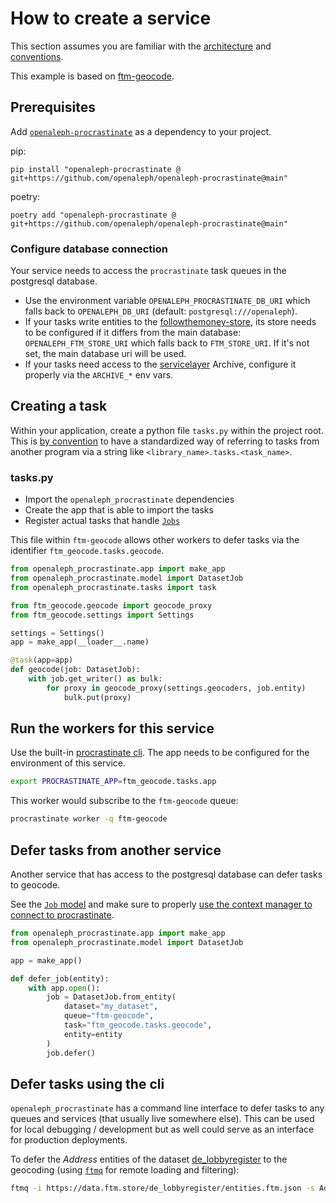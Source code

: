 # How to create a service

This section assumes you are familiar with the [architecture](./architecture.md) and [conventions](./conventions.md).

This example is based on [ftm-geocode](https://docs.investigraph.dev/lib/ftm-geocode).

## Prerequisites

Add [`openaleph-procrastinate`](https://github.com/openaleph/openaleph-procrastinate) as a dependency to your project.

pip:

    pip install "openaleph-procrastinate @ git+https://github.com/openaleph/openaleph-procrastinate@main"

poetry:

    poetry add "openaleph-procrastinate @ git+https://github.com/openaleph/openaleph-procrastinate@main"


### Configure database connection

Your service needs to access the `procrastinate` task queues in the postgresql database.

- Use the environment variable `OPENALEPH_PROCRASTINATE_DB_URI` which falls back to `OPENALEPH_DB_URI` (default: `postgresql:///openaleph`).
- If your tasks write entities to the [followthemoney-store](https://github.com/alephdata/followthemoney-store), its store needs to be configured if it differs from the main database: `OPENALEPH_FTM_STORE_URI` which falls back to `FTM_STORE_URI`. If it's not set, the main database uri will be used.
- If your tasks need access to the [servicelayer](https://github.com/dataresearchcenter/servicelayer) Archive, configure it properly via the `ARCHIVE_*` env vars.

## Creating a task

Within your application, create a python file `tasks.py` within the project root. This is [by convention](./conventions.md) to have a standardized way of referring to tasks from another program via a string like `<library_name>.tasks.<task_name>`.

### tasks.py

- Import the `openaleph_procrastinate` dependencies
- Create the app that is able to import the tasks
- Register actual tasks that handle [`Jobs`](./job.md)

This file within `ftm-geocode` allows other workers to defer tasks via the identifier `ftm_geocode.tasks.geocode`.

```python
from openaleph_procrastinate.app import make_app
from openaleph_procrastinate.model import DatasetJob
from openaleph_procrastinate.tasks import task

from ftm_geocode.geocode import geocode_proxy
from ftm_geocode.settings import Settings

settings = Settings()
app = make_app(__loader__.name)

@task(app=app)
def geocode(job: DatasetJob):
    with job.get_writer() as bulk:
        for proxy in geocode_proxy(settings.geocoders, job.entity)
            bulk.put(proxy)
```

## Run the workers for this service

Use the built-in [procrastinate cli](https://procrastinate.readthedocs.io/en/stable/howto/basics/command_line.html). The app needs to be configured for the environment of this service.

```bash
export PROCRASTINATE_APP=ftm_geocode.tasks.app
```

This worker would subscribe to the `ftm-geocode` queue:

```bash
procrastinate worker -q ftm-geocode
```

## Defer tasks from another service

Another service that has access to the postgresql database can defer tasks to geocode.

See the [`Job` model](./job.md) and make sure to properly [use the context manager to connect to procrastinate](https://procrastinate.readthedocs.io/en/stable/howto/basics/open_connection.html).

```python
from openaleph_procrastinate.app import make_app
from openaleph_procrastinate.model import DatasetJob

app = make_app()

def defer_job(entity):
    with app.open():
        job = DatasetJob.from_entity(
            dataset="my_dataset",
            queue="ftm-geocode",
            task="ftm_geocode.tasks.geocode",
            entity=entity
        )
        job.defer()
```

## Defer tasks using the cli

`openaleph_procrastinate` has a command line interface to defer tasks to any queues and services (that usually live somewhere else). This can be used for local debugging / development but as well could serve as an interface for production deployments.

To defer the _Address_ entities of the dataset [de_lobbyregister](https://dataresearchcenter.org/library/de_lobbyregister/) to the geocoding (using [`ftmq`](https://docs.investigraph.dev/lib/ftmq/) for remote loading and filtering):

```bash
ftmq -i https://data.ftm.store/de_lobbyregister/entities.ftm.json -s Address | opal-procrastinate defer-entities -q ftm-geocode -t ftm_geocode.tasks.geocode -d de_lobbyregister
```
